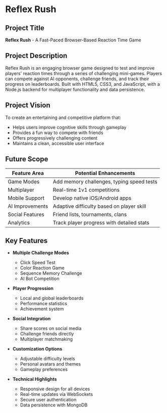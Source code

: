 # Reflex Rush

## Project Title
**Reflex Rush** - A Fast-Paced Browser-Based Reaction Time Game

## Project Description
Reflex Rush is an engaging browser game designed to test and improve players' reaction times through a series of challenging mini-games. Players can compete against AI opponents, challenge friends, and track their progress on leaderboards. Built with HTML5, CSS3, and JavaScript, with a Node.js backend for multiplayer functionality and data persistence.

## Project Vision
To create an entertaining and competitive platform that:
- Helps users improve cognitive skills through gameplay
- Provides a fun way to compete with friends
- Offers progressively challenging content
- Maintains a clean, accessible user interface

## Future Scope
| Feature Area          | Potential Enhancements                          |
|-----------------------|-----------------------------------------------|
| Game Modes           | Add memory challenges, typing speed tests     |
| Multiplayer          | Real-time 1v1 competitions                    |
| Mobile Support       | Develop native iOS/Android apps               |
| AI Improvements      | Adaptive difficulty based on player skill    |
| Social Features      | Friend lists, tournaments, clans             |
| Analytics           | Track player progress with detailed stats    |

## Key Features
- **Multiple Challenge Modes**
  - Click Speed Test
  - Color Reaction Game
  - Sequence Memory Challenge
  - AI Bot Competition

- **Player Progression**
  - Local and global leaderboards
  - Performance statistics
  - Achievement system

- **Social Integration**
  - Share scores on social media
  - Challenge friends directly
  - Multiplayer matchmaking

- **Customization Options**
  - Adjustable difficulty levels
  - Personal avatars and themes
  - Gameplay preferences

- **Technical Highlights**
  - Responsive design for all devices
  - Real-time updates via WebSockets
  - Secure user authentication
  - Data persistence with MongoDB
